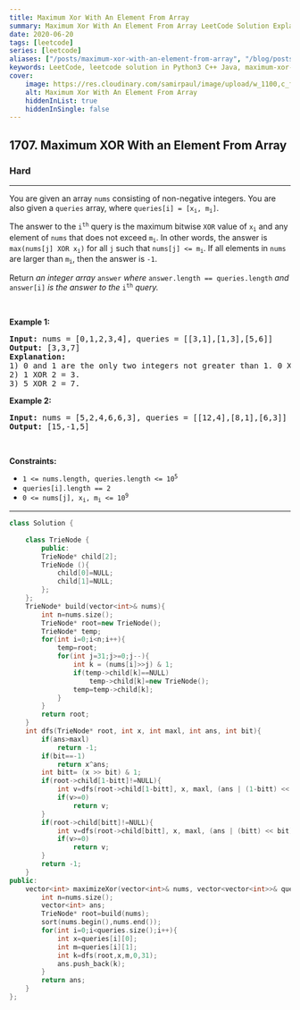 ```yaml
---
title: Maximum Xor With An Element From Array
summary: Maximum Xor With An Element From Array LeetCode Solution Explained
date: 2020-06-20
tags: [leetcode]
series: [leetcode]
aliases: ["/posts/maximum-xor-with-an-element-from-array", "/blog/posts/maximum-xor-with-an-element-from-array", "/maximum-xor-with-an-element-from-array"]
keywords: LeetCode, leetcode solution in Python3 C++ Java, maximum-xor-with-an-element-from-array solution
cover:
    image: https://res.cloudinary.com/samirpaul/image/upload/w_1100,c_fit,co_rgb:FFFFFF,l_text:Arial_70_bold:Maximum Xor With An Element From Array/problem-solving.webp
    alt: Maximum Xor With An Element From Array
    hiddenInList: true
    hiddenInSingle: false
---
```



<h2>1707. Maximum XOR With an Element From Array</h2><h3>Hard</h3><hr><div><p>You are given an array <code>nums</code> consisting of non-negative integers. You are also given a <code>queries</code> array, where <code>queries[i] = [x<sub>i</sub>, m<sub>i</sub>]</code>.</p>

<p>The answer to the <code>i<sup>th</sup></code> query is the maximum bitwise <code>XOR</code> value of <code>x<sub>i</sub></code> and any element of <code>nums</code> that does not exceed <code>m<sub>i</sub></code>. In other words, the answer is <code>max(nums[j] XOR x<sub>i</sub>)</code> for all <code>j</code> such that <code>nums[j] &lt;= m<sub>i</sub></code>. If all elements in <code>nums</code> are larger than <code>m<sub>i</sub></code>, then the answer is <code>-1</code>.</p>

<p>Return <em>an integer array </em><code>answer</code><em> where </em><code>answer.length == queries.length</code><em> and </em><code>answer[i]</code><em> is the answer to the </em><code>i<sup>th</sup></code><em> query.</em></p>

<p>&nbsp;</p>
<p><strong>Example 1:</strong></p>

<pre><strong>Input:</strong> nums = [0,1,2,3,4], queries = [[3,1],[1,3],[5,6]]
<strong>Output:</strong> [3,3,7]
<strong>Explanation:</strong>
1) 0 and 1 are the only two integers not greater than 1. 0 XOR 3 = 3 and 1 XOR 3 = 2. The larger of the two is 3.
2) 1 XOR 2 = 3.
3) 5 XOR 2 = 7.
</pre>

<p><strong>Example 2:</strong></p>

<pre><strong>Input:</strong> nums = [5,2,4,6,6,3], queries = [[12,4],[8,1],[6,3]]
<strong>Output:</strong> [15,-1,5]
</pre>

<p>&nbsp;</p>
<p><strong>Constraints:</strong></p>

<ul>
	<li><code>1 &lt;= nums.length, queries.length &lt;= 10<sup>5</sup></code></li>
	<li><code>queries[i].length == 2</code></li>
	<li><code>0 &lt;= nums[j], x<sub>i</sub>, m<sub>i</sub> &lt;= 10<sup>9</sup></code></li>
</ul>
</div>

---




```cpp
class Solution {
   
    class TrieNode {
        public:
        TrieNode* child[2];
        TrieNode (){
            child[0]=NULL;
            child[1]=NULL;
        };
    };
    TrieNode* build(vector<int>& nums){
        int n=nums.size();
        TrieNode* root=new TrieNode();
        TrieNode* temp;
        for(int i=0;i<n;i++){
            temp=root;
            for(int j=31;j>=0;j--){
                int k = (nums[i]>>j) & 1;
                if(temp->child[k]==NULL)
                    temp->child[k]=new TrieNode();
                temp=temp->child[k];
            }
        }
        return root;
    }
    int dfs(TrieNode* root, int x, int maxl, int ans, int bit){
        if(ans>maxl)
            return -1;
        if(bit==-1)
            return x^ans;
        int bitt= (x >> bit) & 1;
        if(root->child[1-bitt]!=NULL){
            int v=dfs(root->child[1-bitt], x, maxl, (ans | (1-bitt) << bit), bit-1);
            if(v>=0)
                return v;
        }
        if(root->child[bitt]!=NULL){
            int v=dfs(root->child[bitt], x, maxl, (ans | (bitt) << bit), bit-1);
            if(v>=0)
                return v;
        }
        return -1;   
    }
public:
    vector<int> maximizeXor(vector<int>& nums, vector<vector<int>>& queries) {
        int n=nums.size();
        vector<int> ans;
        TrieNode* root=build(nums);
        sort(nums.begin(),nums.end());
        for(int i=0;i<queries.size();i++){
            int x=queries[i][0];
            int m=queries[i][1];
            int k=dfs(root,x,m,0,31);
            ans.push_back(k);
        }
        return ans;
    }
};
```
